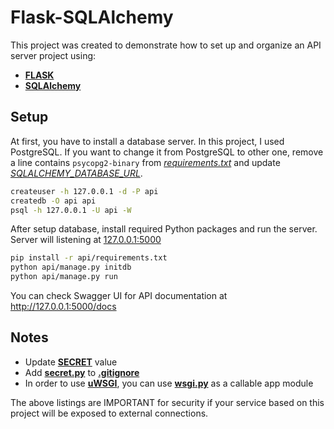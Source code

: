 # Flask-SQLAlchemy
This project was created to demonstrate how to set up and organize an API server project using:

- [**FLASK**](https://palletsprojects.com/p/flask/)
- [**SQLAlchemy**](https://www.sqlalchemy.org)

## Setup

At first, you have to install a database server. In this project, I used PostgreSQL. If you want to change it from PostgreSQL to other one, 
remove a line contains `psycopg2-binary` from [*requirements.txt*](/requirements.txt) and update [*SQLALCHEMY_DATABASE_URL*](/api/config/secret.py).  
```bash
createuser -h 127.0.0.1 -d -P api
createdb -O api api
psql -h 127.0.0.1 -U api -W
```

After setup database, install required Python packages and run the server. Server will listening at [127.0.0.1:5000](http://127.0.0.1:5000)

```bash
pip install -r api/requirements.txt
python api/manage.py initdb
python api/manage.py run
```

You can check Swagger UI for API documentation at http://127.0.0.1:5000/docs

## Notes
- Update [**SECRET**](/api/config/secret.py) value
- Add [**secret.py**](/api/config/secret.py) to [**.gitignore**](.gitignore)
- In order to use [**uWSGI**](http://projects.unbit.it/uwsgi), you can use [**wsgi.py**](/api/app/wsgi.py) as a callable app module

The above listings are IMPORTANT for security if your service based on this project will be exposed to external connections.
